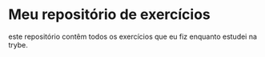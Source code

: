 # Meu repositório de exercícios

este repositório contêm todos os exercícios que eu fiz enquanto estudei na trybe.

